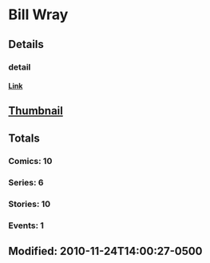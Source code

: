 # Bill  Wray 
## Details
### detail
#### [Link](http://marvel.com/comics/creators/3221/bill_wray?utm_campaign=apiRef&utm_source=225578a89fc76f3d20fbffda5d17a88d)
## [Thumbnail](http://i.annihil.us/u/prod/marvel/i/mg/b/40/image_not_available.jpg)
## Totals
### Comics: 10
### Series: 6
### Stories: 10
### Events: 1
## Modified: 2010-11-24T14:00:27-0500